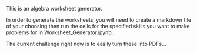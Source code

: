 This is an algebra worksheet generator. 


In order to generate the worksheets, you will need to create a markdown file of your choosing then run the cells for the specified skills you want to make problems for in Worksheet_Generator.ipynb.


The current challenge right now is to easily turn these into PDFs...


```python

```
